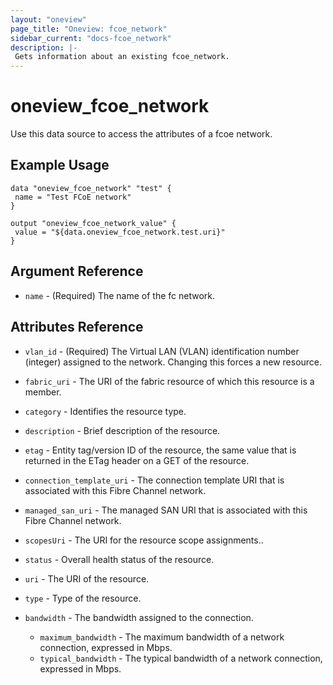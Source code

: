 ```yaml
---
layout: "oneview"
page_title: "Oneview: fcoe_network"
sidebar_current: "docs-fcoe_network"
description: |-
 Gets information about an existing fcoe_network.
---
```


# oneview\_fcoe\_network

Use this data source to access the attributes of a fcoe network.

## Example Usage

```hcl
data "oneview_fcoe_network" "test" {
 name = "Test FCoE network"
}

output "oneview_fcoe_network_value" {
 value = "${data.oneview_fcoe_network.test.uri}"
}
```

## Argument Reference

* `name` - (Required) The name of the fc network.

## Attributes Reference

* `vlan_id` - (Required) The Virtual LAN (VLAN) identification number (integer) assigned to the network.
Changing this forces a new resource.

* `fabric_uri` - The URI of the fabric resource of which this resource is a member.

* `category` - Identifies the resource type.

* `description` - Brief description of the resource.

* `etag` - Entity tag/version ID of the resource, the same value that is returned in the ETag header on a GET of the resource.

* `connection_template_uri` - The connection template URI that is associated with this Fibre Channel network.

* `managed_san_uri` - The managed SAN URI that is associated with this Fibre Channel network.

* `scopesUri` - The URI for the resource scope assignments..

* `status` - Overall health status of the resource.

* `uri` - The URI of the resource.

* `type` - Type of the resource.

* `bandwidth` - The bandwidth assigned to the connection. 
  *  `maximum_bandwidth` - The maximum bandwidth of a network connection, expressed in Mbps.
  *  `typical_bandwidth` - The typical bandwidth of a network connection, expressed in Mbps.
